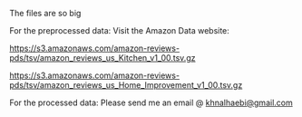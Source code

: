 The files are so big

For the preprocessed data: Visit the Amazon Data website:

https://s3.amazonaws.com/amazon-reviews-pds/tsv/amazon_reviews_us_Kitchen_v1_00.tsv.gz

https://s3.amazonaws.com/amazon-reviews-pds/tsv/amazon_reviews_us_Home_Improvement_v1_00.tsv.gz



For the processed data: Please send me an email @ khnalhaebi@gmail.com
